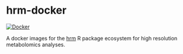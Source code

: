 # hrm-docker

[![Docker](https://github.com/jasenfinch/hrm-docker/actions/workflows/hrm-docker.yml/badge.svg)](https://github.com/jasenfinch/hrm-docker/actions/workflows/hrm-docker.yml)

A docker images for the [hrm](https://github.com/jasenfinch/hrm) R package ecosystem for high resolution metabolomics analyses.
